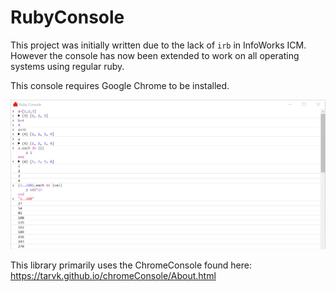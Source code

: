 # RubyConsole

This project was initially written due to the lack of `irb` in InfoWorks ICM. However the console has now been extended to work on all operating systems using regular ruby.

This console requires Google Chrome to be installed.

![preview](./Preview.png)

This library primarily uses the ChromeConsole found here:
https://tarvk.github.io/chromeConsole/About.html
